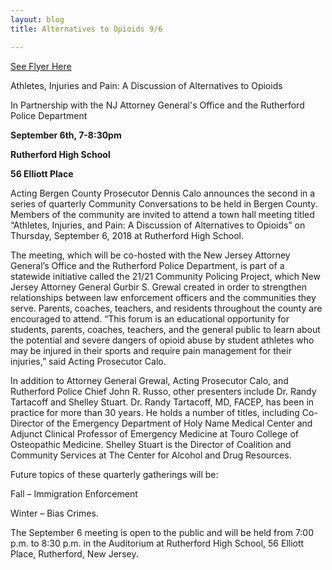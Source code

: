 ```yaml
---
layout: blog
title: Alternatives to Opioids 9/6

---
```


[See Flyer Here](https://storage.googleapis.com/static.rutherford-nj.com/police/21_21_Opioids_Printable%202018.pdf)

Athletes, Injuries and Pain: A Discussion of Alternatives to Opioids

In Partnership with the NJ Attorney General's Office and the Rutherford Police Department

**September 6th, 7-8:30pm**

**Rutherford High School**

**56 Elliott Place**

Acting Bergen County Prosecutor Dennis Calo announces the second in a series
of quarterly Community Conversations to be held in Bergen County. Members of the
community are invited to attend a town hall meeting titled “Athletes, Injuries, and Pain: A
Discussion of Alternatives to Opioids” on Thursday, September 6, 2018 at Rutherford
High School.

The meeting, which will be co-hosted with the New Jersey Attorney General’s
Office and the Rutherford Police Department, is part of a statewide initiative called the
21/21 Community Policing Project, which New Jersey Attorney General Gurbir S. Grewal
created in order to strengthen relationships between law enforcement officers and the
communities they serve. Parents, coaches, teachers, and residents throughout the
county are encouraged to attend. “This forum is an educational opportunity for students,
parents, coaches, teachers, and the general public to learn about the potential and severe
dangers of opioid abuse by student athletes who may be injured in their sports and require
pain management for their injuries,” said Acting Prosecutor Calo.

In addition to Attorney General Grewal, Acting Prosecutor Calo, and Rutherford
Police Chief John R. Russo, other presenters include Dr. Randy Tartacoff and Shelley
Stuart. Dr. Randy Tartacoff, MD, FACEP, has been in practice for more than 30 years.
He holds a number of titles, including Co-Director of the Emergency Department of Holy
Name Medical Center and Adjunct Clinical Professor of Emergency Medicine at Touro
College of Osteopathic Medicine. Shelley Stuart is the Director of Coalition and
Community Services at The Center for Alcohol and Drug Resources.

Future topics of these quarterly gatherings will be:

Fall – Immigration Enforcement

Winter – Bias Crimes.

The September 6 meeting is open to the public and will be held from 7:00 p.m. to
8:30 p.m. in the Auditorium at Rutherford High School, 56 Elliott Place, Rutherford, New
Jersey.

